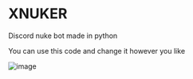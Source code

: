 # XNUKER
Discord nuke bot made in python


You can use this code and change it however you like

![image](https://user-images.githubusercontent.com/68393764/139532772-937e032b-ce6d-43aa-8782-8b067486d40f.png)
